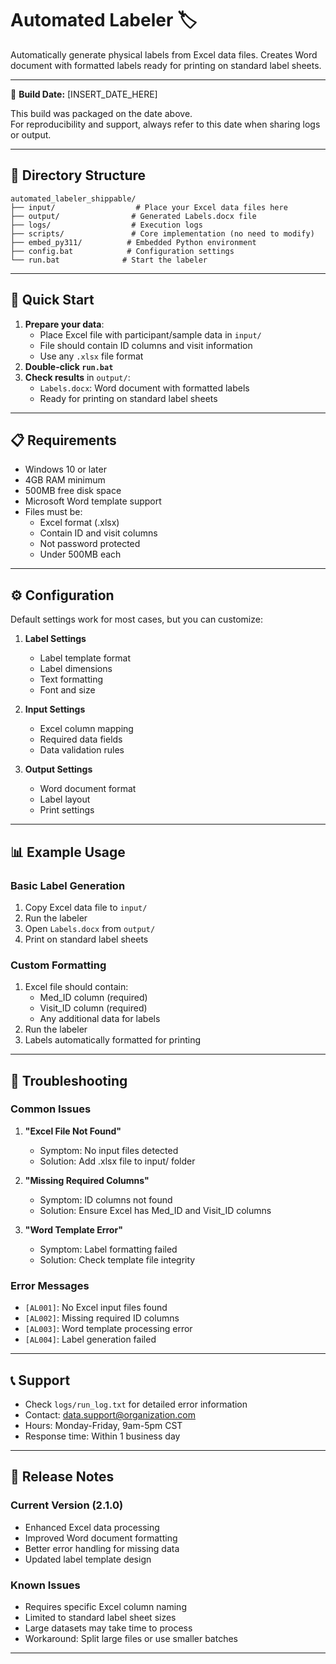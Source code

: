 # Automated Labeler 🏷️

Automatically generate physical labels from Excel data files. Creates Word document with formatted labels ready for printing on standard label sheets.

---

📅 **Build Date:** [INSERT_DATE_HERE]

This build was packaged on the date above.  
For reproducibility and support, always refer to this date when sharing logs or output.

---

## 📂 Directory Structure

```
automated_labeler_shippable/
├── input/                  # Place your Excel data files here
├── output/                # Generated Labels.docx file
├── logs/                  # Execution logs
├── scripts/               # Core implementation (no need to modify)
├── embed_py311/          # Embedded Python environment
├── config.bat            # Configuration settings
└── run.bat              # Start the labeler
```

---

## 🚀 Quick Start

1. **Prepare your data**:
   - Place Excel file with participant/sample data in `input/`
   - File should contain ID columns and visit information
   - Use any `.xlsx` file format
2. **Double-click `run.bat`**
3. **Check results** in `output/`:
   - `Labels.docx`: Word document with formatted labels
   - Ready for printing on standard label sheets

---

## 📋 Requirements

- Windows 10 or later
- 4GB RAM minimum
- 500MB free disk space
- Microsoft Word template support
- Files must be:
  - Excel format (.xlsx)
  - Contain ID and visit columns
  - Not password protected
  - Under 500MB each

---

## ⚙️ Configuration

Default settings work for most cases, but you can customize:

1. **Label Settings**
   - Label template format
   - Label dimensions
   - Text formatting
   - Font and size

2. **Input Settings**
   - Excel column mapping
   - Required data fields
   - Data validation rules

3. **Output Settings**
   - Word document format
   - Label layout
   - Print settings

---

## 📊 Example Usage

### Basic Label Generation
1. Copy Excel data file to `input/`
2. Run the labeler
3. Open `Labels.docx` from `output/`
4. Print on standard label sheets

### Custom Formatting
1. Excel file should contain:
   - Med_ID column (required)
   - Visit_ID column (required)
   - Any additional data for labels
2. Run the labeler
3. Labels automatically formatted for printing

---

## 🔎 Troubleshooting

### Common Issues

1. **"Excel File Not Found"**
   - Symptom: No input files detected
   - Solution: Add .xlsx file to input/ folder

2. **"Missing Required Columns"**
   - Symptom: ID columns not found
   - Solution: Ensure Excel has Med_ID and Visit_ID columns

3. **"Word Template Error"**
   - Symptom: Label formatting failed
   - Solution: Check template file integrity

### Error Messages

- `[AL001]`: No Excel input files found
- `[AL002]`: Missing required ID columns
- `[AL003]`: Word template processing error
- `[AL004]`: Label generation failed

---

## 📞 Support

- Check `logs/run_log.txt` for detailed error information
- Contact: data.support@organization.com
- Hours: Monday-Friday, 9am-5pm CST
- Response time: Within 1 business day

---

## 📝 Release Notes

### Current Version (2.1.0)
- Enhanced Excel data processing
- Improved Word document formatting
- Better error handling for missing data
- Updated label template design

### Known Issues
- Requires specific Excel column naming
- Limited to standard label sheet sizes
- Large datasets may take time to process
- Workaround: Split large files or use smaller batches

---
